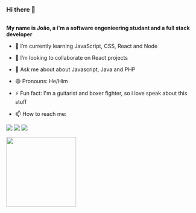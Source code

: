 ### <p>Hi there 👋</p>
<p align="left"> <img src="https://komarev.com/ghpvc/?username=jvTeixera&label=Views&color=009FE8&style=for-the-badge" alt="" /> </p>

<strong>My name is João, a i'm a software engenieering studant and a full stack developer</strong>

- 🌱 I’m currently learning JavaScript, CSS, React and Node
- 👯 I’m looking to collaborate on React projects
- 💬 Ask me about about Javascript, Java and PHP
- 😄 Pronouns: He/Him
- ⚡ Fun fact: I'm a guitarist and boxer fighter, so i love speak about this stuff

- 📫 How to reach me:
<div>
    <a href = "https://www.linkedin.com/in/jo%C3%A3o-victor-teixeira-4b1429195/"><img src="https://img.shields.io/badge/LinkedIn-0077B5?style=for-the-badge&logo=linkedin&logoColor=white"></a>
  <a href = "mailto:contatojoaovteixeira@gmail.com"><img src="https://img.shields.io/badge/-Gmail-%23333?style=for-the-badge&logo=gmail&logoColor=white"        target="_blank"></a>
  <a href = "https://www.instagram.com/tx_jao/"><img src="https://img.shields.io/badge/Instagram-E4405F?style=for-the-badge&logo=instagram&logoColor=white"></a>
  </div>
  
  
  
  <p align="left">
  <a href="https://github.com/ghenriquec">
    <img height="185px" src="https://github-readme-stats.vercel.app/api/top-langs/?username=txjao&layout=compact&theme=discord_old_blurple">
    </a>
  </a>
</p>
